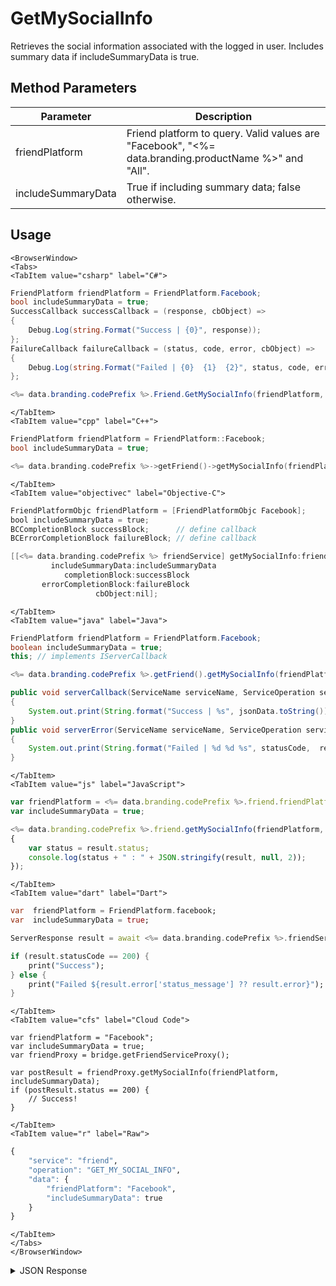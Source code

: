 # GetMySocialInfo

Retrieves the social information associated with the logged in user. Includes summary data if includeSummaryData is true.

<PartialServop service_name="friend" operation_name="GET_MY_SOCIAL_INFO" />

## Method Parameters

| Parameter          | Description                                                                                          |
| ------------------ | ---------------------------------------------------------------------------------------------------- |
| friendPlatform     | Friend platform to query. Valid values are "Facebook", "<%= data.branding.productName %>" and "All". |
| includeSummaryData | True if including summary data; false otherwise.                                                     |

## Usage

```mdx-code-block
<BrowserWindow>
<Tabs>
<TabItem value="csharp" label="C#">
```

```csharp
FriendPlatform friendPlatform = FriendPlatform.Facebook;
bool includeSummaryData = true;
SuccessCallback successCallback = (response, cbObject) =>
{
    Debug.Log(string.Format("Success | {0}", response));
};
FailureCallback failureCallback = (status, code, error, cbObject) =>
{
    Debug.Log(string.Format("Failed | {0}  {1}  {2}", status, code, error));
};

<%= data.branding.codePrefix %>.Friend.GetMySocialInfo(friendPlatform, includeSummaryData, successCallback, failureCallback);
```

```mdx-code-block
</TabItem>
<TabItem value="cpp" label="C++">
```

```cpp
FriendPlatform friendPlatform = FriendPlatform::Facebook;
bool includeSummaryData = true;

<%= data.branding.codePrefix %>->getFriend()->getMySocialInfo(friendPlatform, includeSummaryData, this);
```

```mdx-code-block
</TabItem>
<TabItem value="objectivec" label="Objective-C">
```

```objectivec
FriendPlatformObjc friendPlatform = [FriendPlatformObjc Facebook];
bool includeSummaryData = true;
BCCompletionBlock successBlock;      // define callback
BCErrorCompletionBlock failureBlock; // define callback

[[<%= data.branding.codePrefix %> friendService] getMySocialInfo:friendPlatform
         includeSummaryData:includeSummaryData
            completionBlock:successBlock
       errorCompletionBlock:failureBlock
                   cbObject:nil];
```

```mdx-code-block
</TabItem>
<TabItem value="java" label="Java">
```

```java
FriendPlatform friendPlatform = FriendPlatform.Facebook;
boolean includeSummaryData = true;
this; // implements IServerCallback

<%= data.branding.codePrefix %>.getFriend().getMySocialInfo(friendPlatform, includeSummaryData, this);

public void serverCallback(ServiceName serviceName, ServiceOperation serviceOperation, JSONObject jsonData)
{
    System.out.print(String.format("Success | %s", jsonData.toString()));
}
public void serverError(ServiceName serviceName, ServiceOperation serviceOperation, int statusCode, int reasonCode, String jsonError)
{
    System.out.print(String.format("Failed | %d %d %s", statusCode,  reasonCode, jsonError.toString()));
}
```

```mdx-code-block
</TabItem>
<TabItem value="js" label="JavaScript">
```

```javascript
var friendPlatform = <%= data.branding.codePrefix %>.friend.friendPlatform.Facebook;
var includeSummaryData = true;

<%= data.branding.codePrefix %>.friend.getMySocialInfo(friendPlatform, includeSummaryData, result =>
{
	var status = result.status;
	console.log(status + " : " + JSON.stringify(result, null, 2));
});
```

```mdx-code-block
</TabItem>
<TabItem value="dart" label="Dart">
```

```dart
var  friendPlatform = FriendPlatform.facebook;
var  includeSummaryData = true;

ServerResponse result = await <%= data.branding.codePrefix %>.friendService.getMySocialInfo(friendPlatform:friendPlatform, includeSummaryData:includeSummaryData);

if (result.statusCode == 200) {
    print("Success");
} else {
    print("Failed ${result.error['status_message'] ?? result.error}");
}
```

```mdx-code-block
</TabItem>
<TabItem value="cfs" label="Cloud Code">
```

```cfscript
var friendPlatform = "Facebook";
var includeSummaryData = true;
var friendProxy = bridge.getFriendServiceProxy();

var postResult = friendProxy.getMySocialInfo(friendPlatform, includeSummaryData);
if (postResult.status == 200) {
    // Success!
}
```

```mdx-code-block
</TabItem>
<TabItem value="r" label="Raw">
```

```r
{
	"service": "friend",
	"operation": "GET_MY_SOCIAL_INFO",
	"data": {
		"friendPlatform": "Facebook",
		"includeSummaryData": true
	}
}
```

```mdx-code-block
</TabItem>
</Tabs>
</BrowserWindow>
```

<details>
<summary>JSON Response</summary>

```json
{
    "data": {
        "playerId": "caa0362c-03a8-4c92-8ef6-a19919a97e0a",
        "name": "q2a4d5ba811-CAen",
        "pictureUrl": "https://graph.facebook.com/v3.2/111234914143270/picture?",
        "summaryFriendData": null,
        "externalData": {
            "Facebook": {
                "pictureUrl": "https://graph.facebook.com/v3.2/111234914143270/picture?",
                "name": "Tester Tester",
                "externalId": "111234914143270"
            }
        },
        "server_time": 1615573285941
    },
    "status": 200
}
```

</details>
